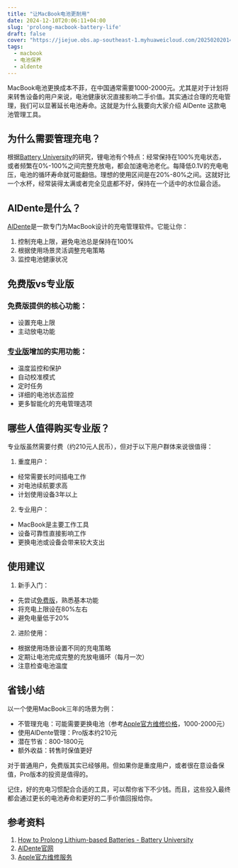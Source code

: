 ```yaml
---
title: "让MacBook电池更耐用"
date: 2024-12-10T20:06:11+04:00
slug: 'prolong-macbook-battery-life'
draft: false
cover: "https://jiejue.obs.ap-southeast-1.myhuaweicloud.com/20250202014107426.webp"
tags:
  - macbook
  - 电池保养
  - aldente
---
```


MacBook电池更换成本不菲，在中国通常需要1000-2000元。尤其是对于计划将来转售设备的用户来说，电池健康状况直接影响二手价值。其实通过合理的充电管理，我们可以显著延长电池寿命。这就是为什么我要向大家介绍 AlDente 这款电池管理工具。

<!--more-->

## 为什么需要管理充电？

根据[Battery University](https://batteryuniversity.com/article/bu-808-how-to-prolong-lithium-based-batteries)的研究，锂电池有个特点：经常保持在100%充电状态，或者频繁在0%-100%之间完整充放电，都会加速电池老化。每降低0.1V的充电电压，电池的循环寿命就可能翻倍。理想的使用区间是在20%-80%之间。这就好比一个水杯，经常装得太满或者完全见底都不好，保持在一个适中的水位最合适。

## AlDente是什么？

[AlDente](https://apphousekitchen.com/)是一款专门为MacBook设计的充电管理软件。它能让你：
1. 控制充电上限，避免电池总是保持在100%
2. 根据使用场景灵活调整充电策略
3. 监控电池健康状况

## 免费版vs专业版

### 免费版提供的核心功能：
- 设置充电上限
- 主动放电功能

### [专业版](https://apphousekitchen.com/pricing)增加的实用功能：
- 温度监控和保护
- 自动校准模式
- 定时任务
- 详细的电池状态监控
- 更多智能化的充电管理选项

## 哪些人值得购买专业版？

专业版虽然需要付费（约210元人民币），但对于以下用户群体来说很值得：

1. 重度用户：
- 经常需要长时间插电工作
- 对电池续航要求高
- 计划使用设备3年以上

2. 专业用户：
- MacBook是主要工作工具
- 设备可靠性直接影响工作
- 更换电池或设备会带来较大支出

## 使用建议

1. 新手入门：
- 先尝试[免费版](https://apphousekitchen.com/)，熟悉基本功能
- 将充电上限设在80%左右
- 避免电量低于20%

2. 进阶使用：
- 根据使用场景设置不同的充电策略
- 定期让电池完成完整的充放电循环（每月一次）
- 注意检查电池温度

## 省钱小结

以一个使用MacBook三年的场景为例：
- 不管理充电：可能需要更换电池（参考[Apple官方维修价格](https://support.apple.com/mac/repair/service)，1000-2000元）
- 使用AlDente管理：Pro版本约210元
- 潜在节省：800-1800元
- 额外收益：转售时保值更好

对于普通用户，免费版其实已经够用。但如果你是重度用户，或者很在意设备保值，Pro版本的投资是值得的。

记住，好的充电习惯配合合适的工具，可以帮你省下不少钱。而且，这些投入最终都会通过更长的电池寿命和更好的二手价值回报给你。

## 参考资料
1. [How to Prolong Lithium-based Batteries - Battery University](https://batteryuniversity.com/article/bu-808-how-to-prolong-lithium-based-batteries)
2. [AlDente官网](https://apphousekitchen.com/)
3. [Apple官方维修服务](https://support.apple.com/mac/repair/service)
